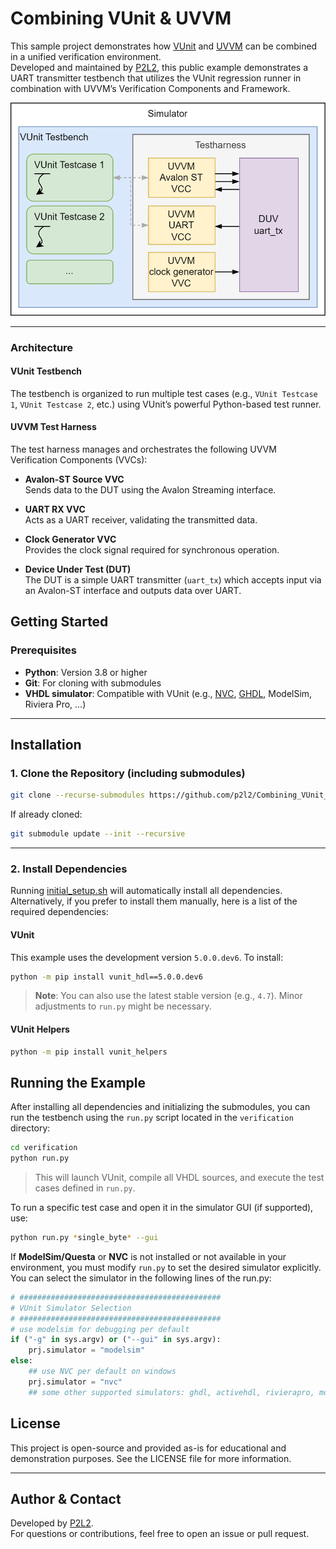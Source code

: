 # Combining VUnit & UVVM


This sample project demonstrates how [VUnit](https://github.com/VUnit/vunit) and [UVVM](https://github.com/UVVM/UVVM) can be combined in a unified verification environment.  
Developed and maintained by [P2L2](https://p2l2.com), this public example demonstrates a UART transmitter testbench that utilizes the VUnit regression runner in combination with UVVM’s Verification Components and Framework.

![Verification Setup](doc/Verification_Setup.png)

---

### Architecture

#### VUnit Testbench
The testbench is organized to run multiple test cases (e.g., `VUnit Testcase 1`, `VUnit Testcase 2`, etc.) using VUnit’s powerful Python-based test runner.

#### UVVM Test Harness
The test harness manages and orchestrates the following UVVM Verification Components (VVCs):

- **Avalon-ST Source VVC**  
  Sends data to the DUT using the Avalon Streaming interface.
  
- **UART RX VVC**  
  Acts as a UART receiver, validating the transmitted data.
  
- **Clock Generator VVC**  
  Provides the clock signal required for synchronous operation.
  
- **Device Under Test (DUT)**  
  The DUT is a simple UART transmitter (`uart_tx`) which accepts input via an Avalon-ST interface and outputs data over UART.

## Getting Started

### Prerequisites

- **Python**: Version 3.8 or higher  
- **Git**: For cloning with submodules  
- **VHDL simulator**: Compatible with VUnit (e.g., [NVC](https://github.com/nickg/nvc), [GHDL](https://github.com/ghdl/ghdl), ModelSim, Riviera Pro, ...)
---

## Installation

### 1. Clone the Repository (including submodules)

```bash
git clone --recurse-submodules https://github.com/p2l2/Combining_VUnit_and_UVVM.git
```

If already cloned:

```bash
git submodule update --init --recursive
```

---

### 2. Install Dependencies

Running [initial_setup.sh](./initial_setup.sh) will automatically install all dependencies. Alternatively, if you prefer to install them manually, here is a list of the required dependencies:

#### VUnit

This example uses the development version `5.0.0.dev6`. To install:

```bash
python -m pip install vunit_hdl==5.0.0.dev6
```

> **Note**: You can also use the latest stable version (e.g., `4.7`). Minor adjustments to `run.py` might be necessary.

#### VUnit Helpers

```bash
python -m pip install vunit_helpers
```

## Running the Example

After installing all dependencies and initializing the submodules, you can run the testbench using the `run.py` script located in the `verification` directory:

```bash
cd verification
python run.py
```

> This will launch VUnit, compile all VHDL sources, and execute the test cases defined in `run.py`.


To run a specific test case and open it in the simulator GUI (if supported), use:

```bash
python run.py *single_byte* --gui
```

If **ModelSim/Questa** or **NVC** is not installed or not available in your environment, you must modify `run.py` to set the desired simulator explicitly.
You can select the simulator in the following lines of the run.py: 
```python
# #############################################
# VUnit Simulator Selection
# #############################################
# use modelsim for debugging per default
if ("-g" in sys.argv) or ("--gui" in sys.argv):
    prj.simulator = "modelsim"
else:
    ## use NVC per default on windows
    prj.simulator = "nvc"
    ## some other supported simulators: ghdl, activehdl, rivierapro, modelsim
```

## License
This project is open-source and provided as-is for educational and demonstration purposes. See the LICENSE file for more information.

---

## Author & Contact

Developed by [P2L2](https://p2l2.com).  
For questions or contributions, feel free to open an issue or pull request.
